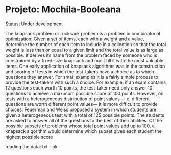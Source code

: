 # Projeto: Mochila-Booleana
 Status: Under development

The knapsack problem or rucksack problem is a problem in combinatorial optimization: Given a set of items, each with a weight and a value, determine the number of each item to include in a collection so that the total weight is less than or equal to a given limit and the total value is as large as possible. It derives its name from the problem faced by someone who is constrained by a fixed-size knapsack and must fill it with the most valuable items.
One early application of knapsack algorithms was in the construction and scoring of tests in which the test-takers have a choice as to which questions they answer. For small examples it is a fairly simple process to provide the test-takers with such a choice. For example, if an exam contains 12 questions each worth 10 points, the test-taker need only answer 10 questions to achieve a maximum possible score of 100 points. However, on tests with a heterogeneous distribution of point values—i.e. different questions are worth different point values— it is more difficult to provide choices. Feuerman and Weiss proposed a system in which students are given a heterogeneous test with a total of 125 possible points. The students are asked to answer all of the questions to the best of their abilities. Of the possible subsets of problems whose total point values add up to 100, a knapsack algorithm would determine which subset gives each student the highest possible score


reading the data: txt - ok


